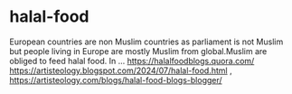 # halal-food
European countries are non Muslim countries as parliament is not Muslim but people living in Europe are mostly Muslim from global.Muslim are obliged to feed halal food. In ... https://halalfoodblogs.quora.com/   https://artisteology.blogspot.com/2024/07/halal-food.html ,   https://artisteology.com/blogs/halal-food-blogs-blogger/
